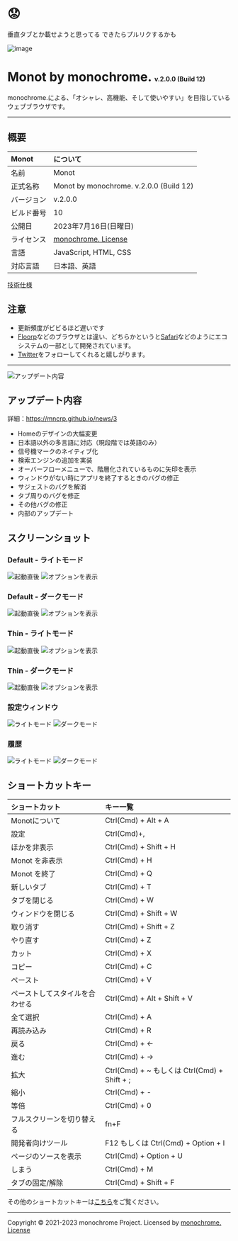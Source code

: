 # 😟
垂直タブとか載せようと思ってる
できたらプルリクするかも

![image](https://github.com/mncrp/monot/assets/69241694/7dc9e84b-1469-4b23-96fa-ea877707b184)
# **Monot by monochrome.** <span style="font-size: .5em">v.2.0.0 (Build 12)</span>

monochrome.による、「オシャレ、高機能、そして使いやすい」を目指しているウェブブラウザです。

---

## 概要
|Monot|について|
|:--|:--|
|名前|Monot|
|正式名称|Monot by monochrome. v.2.0.0 (Build 12)|
|バージョン|v.2.0.0|
|ビルド番号|10|
|公開日|2023年7月16日(日曜日)|
|ライセンス|[monochrome. License](./LICENSE)|
|言語|JavaScript, HTML, CSS|
|対応言語|日本語、英語|

[技術仕様](https://mncrp.github.io/project/monot/technical)

## 注意
- 更新頻度がビビるほど遅いです
- [Floorp](https://floorp.ablaze.one)などのブラウザとは違い、どちらかというと[Safari](https://apple.com/jp/safari/)などのようにエコシステムの一部として開発されています。
- [Twitter](https://twitter.com/mncrp_)をフォローしてくれると嬉しがります。

---

![アップデート内容](https://github.com/mncrp/monot/assets/69241694/7dc9e84b-1469-4b23-96fa-ea877707b184)
## アップデート内容
詳細：https://mncrp.github.io/news/3

- Homeのデザインの大幅変更
- 日本語以外の多言語に対応（現段階では英語のみ）
- 信号機マークのネイティブ化
- 検索エンジンの追加を実装
- オーバーフローメニューで、階層化されているものに矢印を表示
- ウィンドウがない時にアプリを終了するときのバグの修正
- サジェストのバグを解消
- タブ周りのバグを修正
- その他バグの修正
- 内部のアップデート

## スクリーンショット
### Default - ライトモード
![起動直後](https://github.com/mncrp/monot/assets/69241694/f0793a02-66f6-44e1-89cd-fcc5f25634f7)
![オプションを表示](https://github.com/mncrp/monot/assets/69241694/972948b1-a0a9-4c4d-b928-4e84ff90ad94)

### Default - ダークモード
![起動直後](https://github.com/mncrp/monot/assets/69241694/9af17584-2834-4b82-9677-a0c8b6092889)
![オプションを表示](https://github.com/mncrp/monot/assets/69241694/fec3c14f-fe93-4463-9c66-b6a91c159d74)

### Thin - ライトモード
![起動直後](https://github.com/mncrp/monot/assets/69241694/294b2884-776f-4722-881c-f26e0047f542)
![オプションを表示](https://github.com/mncrp/monot/assets/69241694/73795550-3d14-408e-a0a1-844b03f1a46f)


### Thin - ダークモード
![起動直後](https://github.com/mncrp/monot/assets/69241694/d3eb9598-a82c-4983-85f8-f4a78f8b6e27)
![オプションを表示](https://github.com/mncrp/monot/assets/69241694/6e820af9-517a-4478-9e99-0812d1c0682c)

### 設定ウィンドウ
![ライトモード](https://github.com/mncrp/monot/assets/69241694/afc2aed0-fff7-4778-a55f-0697f82e8fa8)
![ダークモード](https://github.com/mncrp/monot/assets/69241694/f56ec4ee-aac0-474f-b28b-4e47e2b9a221)

### 履歴
![ライトモード](https://user-images.githubusercontent.com/69241694/172031277-1d75b3d0-3b39-41c4-be37-a3d3da5acf35.png)
![ダークモード](https://user-images.githubusercontent.com/69241694/172031270-360ba3ef-672e-4467-8274-e0584807e368.png)

## ショートカットキー
|ショートカット|キー一覧|
|:--|:--|
|Monotについて|Ctrl(Cmd) + Alt + A|
|設定|Ctrl(Cmd)+,|
|ほかを非表示|Ctrl(Cmd) + Shift + H|
|Monot を非表示|Ctrl(Cmd) + H|
|Monot を終了|Ctrl(Cmd) + Q|
|新しいタブ|Ctrl(Cmd) + T|
|タブを閉じる|Ctrl(Cmd) + W|
|ウィンドウを閉じる|Ctrl(Cmd) + Shift + W|
|取り消す|Ctrl(Cmd) + Shift + Z|
|やり直す|Ctrl(Cmd) + Z|
|カット|Ctrl(Cmd) + X|
|コピー|Ctrl(Cmd) + C|
|ペースト|Ctrl(Cmd) + V|
|ペーストしてスタイルを合わせる|Ctrl(Cmd) + Alt + Shift + V|
|全て選択|Ctrl(Cmd) + A|
|再読み込み|Ctrl(Cmd) + R|
|戻る|Ctrl(Cmd) + ←|
|進む|Ctrl(Cmd) + →|
|拡大|Ctrl(Cmd) + ~ もしくは Ctrl(Cmd) + Shift + ;|
|縮小|Ctrl(Cmd) + -|
|等倍|Ctrl(Cmd) + 0|
|フルスクリーンを切り替える|fn+F|
|開発者向けツール|F12 もしくは Ctrl(Cmd) + Option + I|
|ページのソースを表示|Ctrl(Cmd) + Option + U|
|しまう|Ctrl(Cmd) + M|
|タブの固定/解除|Ctrl(Cmd) + Shift + F|

その他のショートカットキーは[こちら](https://mncrp.github.io/docs/monot/menu)をご覧ください。

---
Copyright &copy; 2021-2023 monochrome Project.
Licensed by [monochrome. License](./LICENSE)
